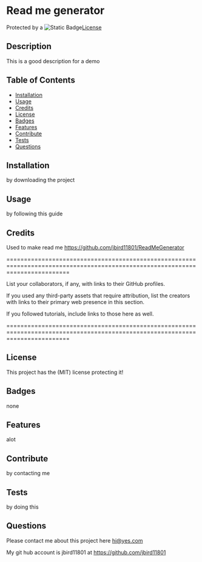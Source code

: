 # Read me generator

Protected by a ![Static Badge](https://img.shields.io/badge/MIT-b06402)[License](#license)

## Description

This is a good description for a demo

## Table of Contents

- [Installation](#installation)
- [Usage](#usage)
- [Credits](#credits)
- [License](#license)
- [Badges](#Badges)
- [Features](#Features)
- [Contribute](#Contribute)
- [Tests](#Tests)
- [Questions](#Questions)

## Installation

by downloading the project

## Usage

by following this guide

## Credits

Used to make read me https://github.com/jbird11801/ReadMeGenerator

==============================================================================================================================

List your collaborators, if any, with links to their GitHub profiles.
            
If you used any third-party assets that require attribution, list the creators with links to their primary web presence in this section.
            
If you followed tutorials, include links to those here as well.

==============================================================================================================================

## License

This project has the (MIT) license protecting it!

## Badges

none

## Features

alot

## Contribute

by contacting me

## Tests

by doing this

## Questions

Please contact me about this project here [hi@yes.com](mailto:hi@yes.com)
            
My git hub account is jbird11801 at https://github.com/jbird11801
